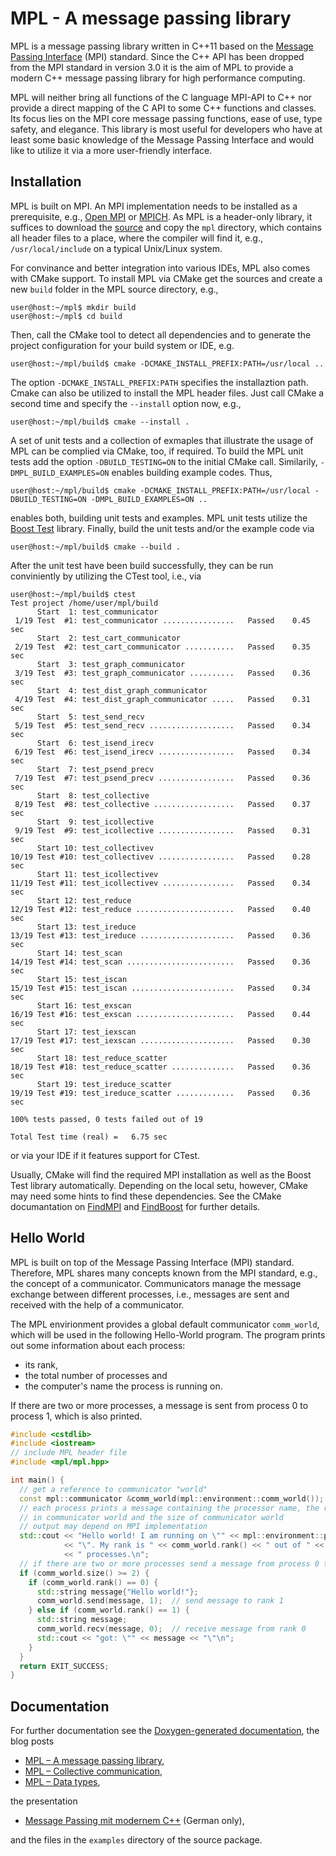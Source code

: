 # MPL - A message passing library

MPL is a message passing library written in C++11 based on the
[Message Passing Interface](http://mpi-forum.org/) (MPI) standard.  Since
the C++ API has been dropped from the MPI standard in version 3.0 it is the
aim of MPL to provide a modern C++ message passing library for high
performance computing.

MPL will neither bring all functions of the C language MPI-API to C++ nor
provide a direct mapping of the C API to some C++ functions and classes.
Its focus lies on the MPI core message passing functions, ease of use, type
safety, and elegance.  This library is most useful for developers who have at 
least some basic knowledge of the Message Passing Interface and would like to 
utilize it via a more user-friendly interface. 


## Installation

MPL is built on MPI.  An MPI implementation needs to be installed as a 
prerequisite, e.g., [Open MPI](https://www.open-mpi.org/) or
[MPICH](https://www.mpich.org/).  As MPL is a header-only library, 
it suffices to download the [source](https://github.com/rabauke/mpl) 
and copy the `mpl` directory, which contains all header files to a place, 
where the compiler will find it, e.g., `/usr/local/include` on a typical 
Unix/Linux system.  

For convinance and better integration into various IDEs, MPL also comes 
with CMake support.  To install MPL via CMake get the sources and create
a new `build` folder in the MPL source directory, e.g.,
```shell
user@host:~/mpl$ mkdir build
user@host:~/mpl$ cd build
```
Then, call the CMake tool to detect all dependencies and to generate the
project configuration for your build system or IDE, e.g.
```shell
user@host:~/mpl/build$ cmake -DCMAKE_INSTALL_PREFIX:PATH=/usr/local ..
```
The option `-DCMAKE_INSTALL_PREFIX:PATH` specifies the installaztion path. 
Cmake can also be utilized to install the MPL header files.  Just call
CMake a second time and specify the `--install` option now, e.g.,
```shell
user@host:~/mpl/build$ cmake --install .
```

A set of unit tests and a collection of exmaples that illustrate the 
usage of MPL can be complied via CMake, too, if required.  To build the
MPL unit tests add the option `-DBUILD_TESTING=ON` to the initial CMake
call.  Similarily, `-DMPL_BUILD_EXAMPLES=ON` enables building example
codes. Thus,
```shell
user@host:~/mpl/build$ cmake -DCMAKE_INSTALL_PREFIX:PATH=/usr/local -DBUILD_TESTING=ON -DMPL_BUILD_EXAMPLES=ON ..
```
enables both, building unit tests and examples.  MPL unit tests utilize
the [Boost Test](https://www.boost.org/doc/libs/1_76_0/libs/test/doc/html/index.html) 
library.  Finally, build the unit tests and/or the example code via
```shell
user@host:~/mpl/build$ cmake --build .
```
After the unit test have been build successfully, they can be run 
conviniently by utilizing the CTest tool, i.e., via
```shell
user@host:~/mpl/build$ ctest
Test project /home/user/mpl/build
      Start  1: test_communicator
 1/19 Test  #1: test_communicator ................   Passed    0.45 sec
      Start  2: test_cart_communicator
 2/19 Test  #2: test_cart_communicator ...........   Passed    0.35 sec
      Start  3: test_graph_communicator
 3/19 Test  #3: test_graph_communicator ..........   Passed    0.36 sec
      Start  4: test_dist_graph_communicator
 4/19 Test  #4: test_dist_graph_communicator .....   Passed    0.31 sec
      Start  5: test_send_recv
 5/19 Test  #5: test_send_recv ...................   Passed    0.34 sec
      Start  6: test_isend_irecv
 6/19 Test  #6: test_isend_irecv .................   Passed    0.34 sec
      Start  7: test_psend_precv
 7/19 Test  #7: test_psend_precv .................   Passed    0.36 sec
      Start  8: test_collective
 8/19 Test  #8: test_collective ..................   Passed    0.37 sec
      Start  9: test_icollective
 9/19 Test  #9: test_icollective .................   Passed    0.31 sec
      Start 10: test_collectivev
10/19 Test #10: test_collectivev .................   Passed    0.28 sec
      Start 11: test_icollectivev
11/19 Test #11: test_icollectivev ................   Passed    0.34 sec
      Start 12: test_reduce
12/19 Test #12: test_reduce ......................   Passed    0.40 sec
      Start 13: test_ireduce
13/19 Test #13: test_ireduce .....................   Passed    0.36 sec
      Start 14: test_scan
14/19 Test #14: test_scan ........................   Passed    0.36 sec
      Start 15: test_iscan
15/19 Test #15: test_iscan .......................   Passed    0.34 sec
      Start 16: test_exscan
16/19 Test #16: test_exscan ......................   Passed    0.44 sec
      Start 17: test_iexscan
17/19 Test #17: test_iexscan .....................   Passed    0.30 sec
      Start 18: test_reduce_scatter
18/19 Test #18: test_reduce_scatter ..............   Passed    0.36 sec
      Start 19: test_ireduce_scatter
19/19 Test #19: test_ireduce_scatter .............   Passed    0.36 sec

100% tests passed, 0 tests failed out of 19

Total Test time (real) =   6.75 sec
```
or via your IDE if it features support for CTest.

Usually, CMake will find the required MPI installation as well as the 
Boost Test library automatically.  Depending on the local setu, however, 
CMake may need some hints to find these dependencies.  See the CMake 
documantation on 
[FindMPI](https://cmake.org/cmake/help/git-master/module/FindMPI.html#variables-for-locating-mpi) 
and 
[FindBoost](https://cmake.org/cmake/help/git-master/module/FindBoost.html?highlight=boost#hints)
for further details.


## Hello World

MPL is built on top of the Message Passing Interface (MPI) standard.  Therefore, 
MPL shares many concepts known from the MPI standard, e.g., the concept of a
communicator.  Communicators manage the message exchange between different processes, 
i.e., messages are sent and received with the help of a communicator.  

The MPL envirionment provides a global default communicator `comm_world`, which will 
be used in the following Hello-World program.  The program prints out some information 
about each process:
* its rank, 
* the total number of processes and 
* the computer's name the process is running on.

If there are two or more processes, a message is sent from process 0 to process 1, 
which is also printed.
 
```C++
#include <cstdlib>
#include <iostream>
// include MPL header file
#include <mpl/mpl.hpp>

int main() {
  // get a reference to communicator "world"
  const mpl::communicator &comm_world(mpl::environment::comm_world());
  // each process prints a message containing the processor name, the rank
  // in communicator world and the size of communicator world
  // output may depend on MPI implementation
  std::cout << "Hello world! I am running on \"" << mpl::environment::processor_name()
            << "\". My rank is " << comm_world.rank() << " out of " << comm_world.size()
            << " processes.\n";
  // if there are two or more processes send a message from process 0 to process 1
  if (comm_world.size() >= 2) {
    if (comm_world.rank() == 0) {
      std::string message{"Hello world!"};
      comm_world.send(message, 1);  // send message to rank 1
    } else if (comm_world.rank() == 1) {
      std::string message;
      comm_world.recv(message, 0);  // receive message from rank 0
      std::cout << "got: \"" << message << "\"\n";
    }
  }
  return EXIT_SUCCESS;
}
```


## Documentation

For further documentation see the
[Doxygen-generated documentation](https://rabauke.github.io/mpl/html/), the blog posts

  * [MPL – A message passing library](https://www.numbercrunch.de/blog/2015/08/mpl-a-message-passing-library/),
  * [MPL – Collective communication](https://www.numbercrunch.de/blog/2015/09/mpl-collective-communication/),
  * [MPL – Data types](https://www.numbercrunch.de/blog/2015/09/mpl-data-types/),

the presentation

  * [Message Passing mit modernem C++](https://rabauke.github.io/mpl/mpl_parallel_2018.pdf) (German only),

and the files in the `examples` directory of the source package.
